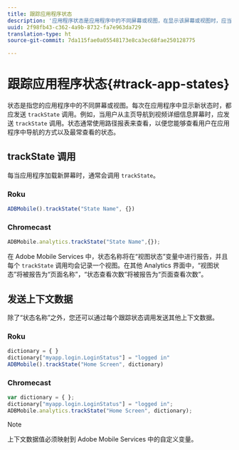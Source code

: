 ```yaml
---
title: 跟踪应用程序状态
description: '应用程序状态是应用程序中的不同屏幕或视图，在显示该屏幕或视图时，应当导致 trackState 调用。 '
uuid: 2f98fb43-c362-4a9b-8732-fa7e963da729
translation-type: ht
source-git-commit: 7da115fae0a05548173e8ca3ec68fae250128775

---
```



# 跟踪应用程序状态{#track-app-states}

状态是指您的应用程序中的不同屏幕或视图。每次在应用程序中显示新状态时，都应发送 `trackState` 调用。例如，当用户从主页导航到视频详细信息屏幕时，应发送 `trackState` 调用。状态通常使用路径报表来查看，以便您能够查看用户在应用程序中导航的方式以及最常查看的状态。

## trackState 调用

每当应用程序加载新屏幕时，通常会调用 `trackState`。

### Roku

```js
ADBMobile().trackState("State Name", {})
```

### Chromecast

```js
ADBMobile.analytics.trackState("State Name",{});
```

在 Adobe Mobile Services 中，状态名称将在“视图状态”变量中进行报告，并且每个 `trackState` 调用均会记录一个视图。在其他 Analytics 界面中，“视图状态”将被报告为“页面名称”，“状态查看次数”将被报告为“页面查看次数”。

## 发送上下文数据

除了“状态名称”之外，您还可以通过每个跟踪状态调用发送其他上下文数据。

### Roku

```js
dictionary = { } 
dictionary["myapp.login.LoginStatus"] = "logged in"  
ADBMobile().trackState("Home Screen", dictionary)
```

### Chromecast

```js
var dictionary = { }; 
dictionary["myapp.login.LoginStatus"] = "logged in"; 
ADBMobile.analytics.trackState("Home Screen", dictionary); 
```

>[!NOTE]
>
>上下文数据值必须映射到 Adobe Mobile Services 中的自定义变量。

